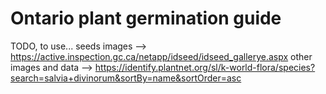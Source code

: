 # Ontario plant germination guide

TODO, to use...
seeds images --> https://active.inspection.gc.ca/netapp/idseed/idseed_gallerye.aspx
other images and data --> https://identify.plantnet.org/sl/k-world-flora/species?search=salvia+divinorum&sortBy=name&sortOrder=asc
